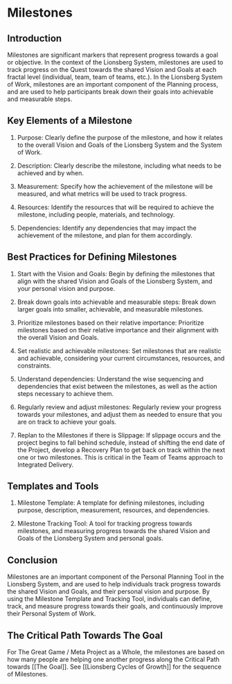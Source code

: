 # Milestones

## Introduction

Milestones are significant markers that represent progress towards a goal or objective. In the context of the Lionsberg System, milestones are used to track progress on the Quest towards the shared Vision and Goals at each fractal level (individual, team, team of teams, etc.). In the Lionsberg System of Work, milestones are an important component of the Planning process, and are used to help participants break down their goals into achievable and measurable steps.

## Key Elements of a Milestone

1.  Purpose: Clearly define the purpose of the milestone, and how it relates to the overall Vision and Goals of the Lionsberg System and the System of Work.
    
2.  Description: Clearly describe the milestone, including what needs to be achieved and by when.
    
3.  Measurement: Specify how the achievement of the milestone will be measured, and what metrics will be used to track progress.
    
4.  Resources: Identify the resources that will be required to achieve the milestone, including people, materials, and technology.
    
5.  Dependencies: Identify any dependencies that may impact the achievement of the milestone, and plan for them accordingly.
    

## Best Practices for Defining Milestones

1.  Start with the Vision and Goals: Begin by defining the milestones that align with the shared Vision and Goals of the Lionsberg System, and your personal vision and purpose.
    
2.  Break down goals into achievable and measurable steps: Break down larger goals into smaller, achievable, and measurable milestones.
    
3.  Prioritize milestones based on their relative importance: Prioritize milestones based on their relative importance and their alignment with the overall Vision and Goals.
    
4.  Set realistic and achievable milestones: Set milestones that are realistic and achievable, considering your current circumstances, resources, and constraints.
    
5.  Understand dependencies: Understand the wise sequencing and dependencies that exist between the milestones, as well as the action steps necessary to achieve them. 
    
6.  Regularly review and adjust milestones: Regularly review your progress towards your milestones, and adjust them as needed to ensure that you are on track to achieve your goals.
    
7.  Replan to the Milestones if there is Slippage: If slippage occurs and the project begins to fall behind schedule, instead of shifting the end date of the Project, develop a Recovery Plan to get back on track within the next one or two milestones. This is critical in the Team of Teams approach to Integrated Delivery. 
    

## Templates and Tools

1.  Milestone Template: A template for defining milestones, including purpose, description, measurement, resources, and dependencies.
    
2.  Milestone Tracking Tool: A tool for tracking progress towards milestones, and measuring progress towards the shared Vision and Goals of the Lionsberg System and personal goals.
    

## Conclusion

Milestones are an important component of the Personal Planning Tool in the Lionsberg System, and are used to help individuals track progress towards the shared Vision and Goals, and their personal vision and purpose. By using the Milestone Template and Tracking Tool, individuals can define, track, and measure progress towards their goals, and continuously improve their Personal System of Work.

## The Critical Path Towards The Goal 

For The Great Game / Meta Project as a Whole, the milestones are based on how many people are helping one another progress along the Critical Path towards [[The Goal]]. See [[Lionsberg Cycles of Growth]] for the sequence of Milestones. 
